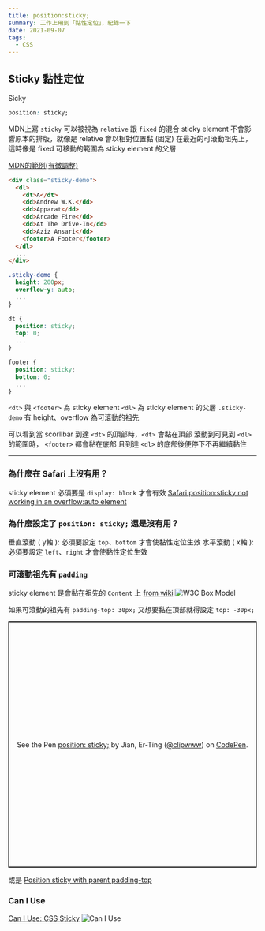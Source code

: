 ```yaml
---
title: position:sticky; 
summary: 工作上用到「黏性定位」，紀錄一下
date: 2021-09-07
tags: 
  - CSS
---
```



## Sticky 黏性定位

<div class="block sticky md:top-20 top-16 float-right z-10 w-32 text-center bg-green-400 p-2 rounded-b-full opacity-50 font-bold text-white">
  Sicky
</div>

```css
position: sticky;
```
MDN上寫 `sticky` 可以被視為 `relative` 跟 `fixed` 的混合
sticky element 不會影響原本的排版，就像是 relative
會以相對位置黏 (固定) 在最近的可滾動祖先上，這時像是 fixed
可移動的範圍為 sticky element 的父層

[MDN的範例(有微調整)](https://developer.mozilla.org/zh-CN/docs/Web/CSS/position#sticky_positioning)
<StickyDemo />

```html
<div class="sticky-demo">
  <dl>
    <dt>A</dt>
    <dd>Andrew W.K.</dd>
    <dd>Apparat</dd>
    <dd>Arcade Fire</dd>
    <dd>At The Drive-In</dd>
    <dd>Aziz Ansari</dd>
    <footer>A Footer</footer>
  </dl>
  ...
</div>
```

```css
.sticky-demo {
  height: 200px;
  overflow-y: auto;
  ...
}

dt {
  position: sticky;
  top: 0;
  ...
}

footer {
  position: sticky;
  bottom: 0;
  ...
}
```

`<dt>` 與 `<footer>` 為 sticky element
`<dl>` 為 sticky element 的父層
`.sticky-demo` 有 height、overflow 為可滾動的祖先

可以看到當 scorllbar 到達 `<dt>` 的頂部時，`<dt>` 會黏在頂部
滾動到可見到 `<dl>` 的範圍時， `<footer>` 都會黏在底部
且到達 `<dl>` 的底部後便停下不再繼續黏住

---

### 為什麼在 Safari 上沒有用？
sticky element 必須要是 `display: block` 才會有效
[Safari position:sticky not working in an overflow:auto element](https://stackoverflow.com/questions/51792783/safari-positionsticky-not-working-in-an-overflowauto-element)

### 為什麼設定了 `position: sticky;` 還是沒有用？
垂直滾動 ( y軸 ): 必須要設定 `top`、`bottom` 才會使黏性定位生效
水平滾動 ( x軸 ): 必須要設定 `left`、`right` 才會使黏性定位生效

### 可滾動祖先有 `padding` 
sticky element 是會黏在祖先的 `Content` 上
[from wiki](https://en.wikipedia.org/wiki/CSS_box_model)
![W3C Box Model](@/images/w3c-box-model.png)

如果可滾動的祖先有 `padding-top: 30px;` 又想要黏在頂部就得設定 `top: -30px;`

<p class="codepen" data-height="500" data-theme-id="dark" data-default-tab="css,result" data-slug-hash="yLXVqmK" data-user="clipwww" style="height: 500px; box-sizing: border-box; display: flex; align-items: center; justify-content: center; border: 2px solid; margin: 1em 0; padding: 1em;">
  <span>See the Pen <a href="https://codepen.io/clipwww/pen/yLXVqmK">
  position: sticky;</a> by Jian, Er-Ting (<a href="https://codepen.io/clipwww">@clipwww</a>)
  on <a href="https://codepen.io">CodePen</a>.</span>
</p>
<script async src="https://cpwebassets.codepen.io/assets/embed/ei.js"></script>

或是 [Position sticky with parent padding-top](https://stackoverflow.com/questions/51149440/position-sticky-with-parent-padding-top)

### Can I Use

[Can I Use: CSS Sticky](https://caniuse.com/css-sticky)
<img src="https://i.imgur.com/hlId0Nm.png" data-action="zoom" alt="Can I Use" />


